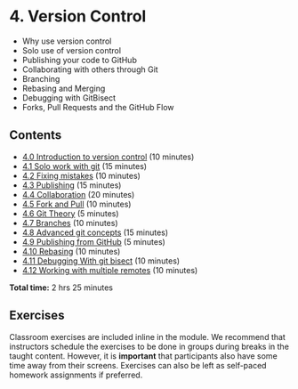 # 4. Version Control

- Why use version control
- Solo use of version control
- Publishing your code to GitHub
- Collaborating with others through Git
- Branching
- Rebasing and Merging
- Debugging with GitBisect
- Forks, Pull Requests and the GitHub Flow

## Contents

- [4.0 Introduction to version control](04_00_introduction.ipynb) (10 minutes)
- [4.1 Solo work with git](04_01_solo_work_with_git.ipynb) (15 minutes)
- [4.2 Fixing mistakes](04_02_fixing_mistakes.ipynb) (10 minutes)
- [4.3 Publishing](04_03_publishing.ipynb) (15 minutes)
- [4.4 Collaboration](04_04_collaboration.ipynb) (20 minutes)
- [4.5 Fork and Pull](04_05_fork_and_pull.ipynb) (10 minutes)
- [4.6 Git Theory](04_06_git_theory.ipynb) (5 minutes)
- [4.7 Branches](04_07_branches.ipynb) (10 minutes)
- [4.8 Advanced git concepts](04_08_advanced_git_concepts.ipynb) (15 minutes)
- [4.9 Publishing from GitHub](04_09_github_pages.ipynb) (5 minutes)
- [4.10 Rebasing](04_10_rebasing.ipynb) (10 minutes)
- [4.11 Debugging With git bisect](04_11_debugging_with_git_bisect.ipynb) (10 minutes)
- [4.12 Working with multiple remotes](04_12_multiple_remotes.ipynb) (10 minutes)

**Total time:** 2 hrs 25 minutes

## Exercises

Classroom exercises are included inline in the module.
We recommend that instructors schedule the exercises to be done in groups during breaks in the taught content.
However, it is **important** that participants also have some time away from their screens.
Exercises can also be left as self-paced homework assignments if preferred.
